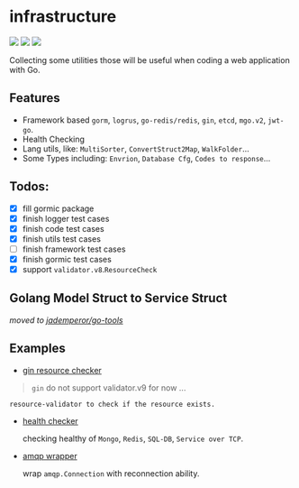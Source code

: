 # infrastructure

![](https://img.shields.io/badge/LICENSE-MIT-blue.svg) ![](https://goreportcard.com/badge/github.com/yeqown/infrastructure) [![](https://godoc.org/github.com/yeqown/infrastructure?status.svg)](http://godoc.org/github.com/yeqown/infrastructure)



Collecting some utilities those will be useful when coding a web application with Go.

## Features

* Framework based `gorm`, `logrus`, `go-redis/redis`, `gin`, `etcd`, `mgo.v2`, `jwt-go`.
* Health Checking
* Lang utils, like: `MultiSorter`, `ConvertStruct2Map`, `WalkFolder`...
* Some Types including: `Envrion`, `Database Cfg`, `Codes to response`...

## Todos: 

- [x] fill gormic package
- [x] finish logger test cases
- [x] finish code test cases
- [x] finish utils test cases
- [ ] finish framework test cases
- [x] finish gormic test cases
- [x] support `validator.v8`.`ResourceCheck`

## Golang Model Struct to Service Struct

*moved to [jademperor/go-tools](github.com/jademperor/go-tools)*

## Examples

* [gin resource checker](examples/gin-resource-checker)
> `gin` do not support validator.v9 for now ...

    resource-validator to check if the resource exists.

* [health checker](examples/health-checker)

    checking healthy of `Mongo`, `Redis`, `SQL-DB`, `Service over TCP`.

* [amqp wrapper](examples/amqp-wrapper)

    wrap `amqp.Connection` with reconnection ability.